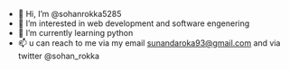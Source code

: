 - 👋 Hi, I’m @sohanrokka5285
- 👀 I’m interested in web development and software engenering
- 🌱 I’m currently learning python
- 📫 u can reach to me via my email sunandaroka93@gmail.com and via twitter @sohan_rokka

<!---
sohanrokka5285/sohanrokka5285 is a ✨ special ✨ repository because its `README.md` (this file) appears on your GitHub profile.
You can click the Preview link to take a look at your changes.
--->
